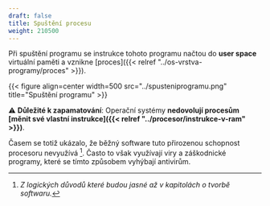 ```yaml
---
draft: false
title: Spuštění procesu
weight: 210500
---
```


Při spuštění programu se instrukce tohoto programu načtou do **user space** virtuální paměti a vznikne [proces]({{< relref "../os-vrstva-programy/proces" >}}).

{{< figure align=center width=500 src="../spusteniprogramu.png" title="Spuštění programu" >}}

<div class="note-blue">

⚠️ **Důležité k zapamatování**: Operační systémy **nedovolují procesům [měnit své vlastní instrukce]({{< relref "../procesor/instrukce-v-ram" >}})**. 

Časem se totiž ukázalo, že běžný software tuto přirozenou schopnost procesoru nevyužívá [^z]. Často to však využívají viry a záškodnické programy, které se tímto způsobem vyhýbají antivirům.

</div>

[^z]: *Z logických důvodů které budou jasné až v kapitolách o tvorbě softwaru.*